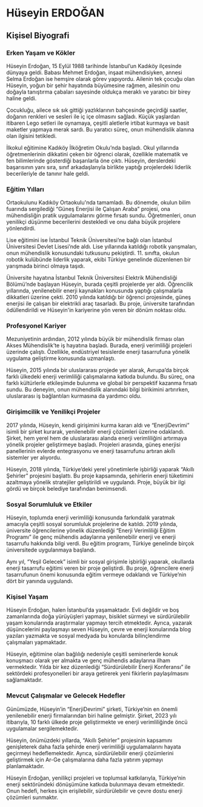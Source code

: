 # Hüseyin ERDOĞAN

## Kişisel Biyografi

### Erken Yaşam ve Kökler

Hüseyin Erdoğan, 15 Eylül 1988 tarihinde İstanbul’un Kadıköy ilçesinde dünyaya geldi. Babası Mehmet Erdoğan, inşaat mühendisiyken, annesi Selma Erdoğan ise hemşire olarak görev yapıyordu. Ailenin tek çocuğu olan Hüseyin, yoğun bir şehir hayatında büyümesine rağmen, ailesinin onu doğayla tanıştırma çabaları sayesinde oldukça meraklı ve yaratıcı bir birey haline geldi.

Çocukluğu, ailece sık sık gittiği yazlıklarının bahçesinde geçirdiği saatler, doğanın renkleri ve sesleri ile iç içe olmasını sağladı. Küçük yaşlardan itibaren Lego setleri ile oynamaya, çeşitli aletlerle irtibat kurmaya ve basit maketler yapmaya merak sardı. Bu yaratıcı süreç, onun mühendislik alanına olan ilgisini tetikledi.

İlkokul eğitimine Kadıköy İlköğretim Okulu’nda başladı. Okul yıllarında öğretmenlerinin dikkatini çeken bir öğrenci olarak, özellikle matematik ve fen bilimlerinde gösterdiği başarılarla öne çıktı. Hüseyin, derslerdeki başarısının yanı sıra, sınıf arkadaşlarıyla birlikte yaptığı projelerdeki liderlik becerileriyle de tanınır hale geldi.

### Eğitim Yılları

Ortaokulunu Kadıköy Ortaokulu'nda tamamladı. Bu dönemde, okulun bilim fuarında sergilediği “Güneş Enerjisi ile Çalışan Araba” projesi, ona mühendisliğin pratik uygulamalarını görme fırsatı sundu. Öğretmenleri, onun yenilikçi düşünme becerilerini destekledi ve onu daha büyük projelere yönlendirdi.

Lise eğitimini ise İstanbul Teknik Üniversitesi’ne bağlı olan İstanbul Üniversitesi Devlet Lisesi’nde aldı. Lise yıllarında katıldığı robotik yarışmaları, onun mühendislik konusundaki tutkusunu pekiştirdi. 11. sınıfta, okulun robotik kulübünde liderlik yaparak, ekibi Türkiye genelinde düzenlenen bir yarışmada birinci olmaya taşıdı.

Üniversite hayatına İstanbul Teknik Üniversitesi Elektrik Mühendisliği Bölümü’nde başlayan Hüseyin, burada çeşitli projelerde yer aldı. Öğrencilik yıllarında, yenilenebilir enerji kaynakları konusunda yaptığı çalışmalarla dikkatleri üzerine çekti. 2010 yılında katıldığı bir öğrenci projesinde, güneş enerjisi ile çalışan bir elektrikli araç tasarladı. Bu proje, üniversite tarafından ödüllendirildi ve Hüseyin'in kariyerine yön veren bir dönüm noktası oldu.

### Profesyonel Kariyer

Mezuniyetinin ardından, 2012 yılında büyük bir mühendislik firması olan Akses Mühendislik’te iş hayatına başladı. Burada, enerji verimliliği projeleri üzerinde çalıştı. Özellikle, endüstriyel tesislerde enerji tasarrufuna yönelik uygulama geliştirme konusunda uzmanlaştı.

Hüseyin, 2015 yılında bir uluslararası projede yer alarak, Avrupa’da birçok farklı ülkedeki enerji verimliliği çalışmalarına katkıda bulundu. Bu süreç, ona farklı kültürlerle etkileşimde bulunma ve global bir perspektif kazanma fırsatı sundu. Bu deneyim, onun mühendislik alanındaki bilgi birikimini artırırken, uluslararası iş bağlantıları kurmasına da yardımcı oldu.

### Girişimcilik ve Yenilikçi Projeler

2017 yılında, Hüseyin, kendi girişimini kurma kararı aldı ve “EnerjiDevrimi” isimli bir şirket kurarak, yenilenebilir enerji çözümleri üzerine odaklandı. Şirket, hem yerel hem de uluslararası alanda enerji verimliliğini artırmaya yönelik projeler geliştirmeye başladı. Projeleri arasında, güneş enerjisi panellerinin evlerde entegrasyonu ve enerji tasarrufunu artıran akıllı sistemler yer alıyordu.

Hüseyin, 2018 yılında, Türkiye’deki yerel yönetimlerle işbirliği yaparak “Akıllı Şehirler” projesini başlattı. Bu proje kapsamında, şehirlerin enerji tüketimini azaltmaya yönelik stratejiler geliştirildi ve uygulandı. Proje, büyük bir ilgi gördü ve birçok belediye tarafından benimsendi.

### Sosyal Sorumluluk ve Etkiler

Hüseyin, toplumda enerji verimliliği konusunda farkındalık yaratmak amacıyla çeşitli sosyal sorumluluk projelerine de katıldı. 2019 yılında, üniversite öğrencilerine yönelik düzenlediği “Enerji Verimliliği Eğitim Programı” ile genç mühendis adaylarına yenilenebilir enerji ve enerji tasarrufu hakkında bilgi verdi. Bu eğitim programı, Türkiye genelinde birçok üniversitede uygulanmaya başlandı.

Aynı yıl, “Yeşil Gelecek” isimli bir sosyal girişimle işbirliği yaparak, okullarda enerji tasarrufu eğitimi veren bir proje geliştirdi. Bu proje, öğrencilere enerji tasarrufunun önemi konusunda eğitim vermeye odaklandı ve Türkiye’nin dört bir yanında uygulandı.

### Kişisel Yaşam

Hüseyin Erdoğan, halen İstanbul’da yaşamaktadır. Evli değildir ve boş zamanlarında doğa yürüyüşleri yapmayı, bisiklet sürmeyi ve sürdürülebilir yaşam konularında araştırmalar yapmayı tercih etmektedir. Ayrıca, yazarak düşüncelerini paylaşmayı seven Hüseyin, çevre ve enerji konularında blog yazıları yazmakta ve sosyal medyada bu konularda bilinçlendirme çalışmaları yapmaktadır.

Hüseyin, eğitimine olan bağlılığı nedeniyle çeşitli seminerlerde konuk konuşmacı olarak yer almakta ve genç mühendis adaylarına ilham vermektedir. Yılda bir kez düzenlediği “Sürdürülebilir Enerji Konferansı” ile sektördeki profesyonelleri bir araya getirerek yeni fikirlerin paylaşılmasını sağlamaktadır.

### Mevcut Çalışmalar ve Gelecek Hedefler

Günümüzde, Hüseyin’in “EnerjiDevrimi” şirketi, Türkiye’nin en önemli yenilenebilir enerji firmalarından biri haline gelmiştir. Şirket, 2023 yılı itibarıyla, 10 farklı ülkede proje geliştirmekte ve enerji verimliliğinde öncü uygulamalar sergilemektedir. 

Hüseyin, önümüzdeki yıllarda, “Akıllı Şehirler” projesinin kapsamını genişleterek daha fazla şehirde enerji verimliliği uygulamalarını hayata geçirmeyi hedeflemektedir. Ayrıca, sürdürülebilir enerji çözümlerini geliştirmek için Ar-Ge çalışmalarına daha fazla yatırım yapmayı planlamaktadır.

Hüseyin Erdoğan, yenilikçi projeleri ve toplumsal katkılarıyla, Türkiye’nin enerji sektöründeki dönüşümüne katkıda bulunmaya devam etmektedir. Onun hedefi, herkes için erişilebilir, sürdürülebilir ve çevre dostu enerji çözümleri sunmaktır.